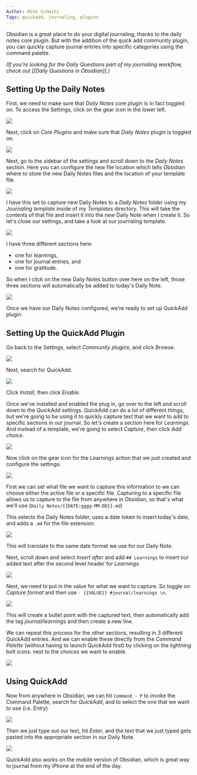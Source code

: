 ```yaml
---
Author: Mike Schmitz
Tags: quickadd, journaling, plugins
---
```


Obsidian is a great place to do your digital journaling, thanks to the daily notes core plugin. But with the addition of the quick add community plugin, you can quickly capture journal entries into specific categories using the command palette. 

*(If you're looking for the Daily Questions part of my journaling workflow, check out [[Daily Questions in Obsidian]].)*

## Setting Up the Daily Notes

First, we need to make sure that *Daily Notes* core plugin is in fact toggled on. To access the Settings, click on the gear icon in the lower left.

![](https://thesweetsetup.com/wp-content/uploads/2021/09/quickadd1.jpg)

Next, click on *Core Plugins* and make sure that *Daily Notes* plugin is toggled on. 

![](https://thesweetsetup.com/wp-content/uploads/2021/09/quickadd2.jpg)

Next, go to the sidebar of the settings and scroll down to the *Daily Notes* section. Here you can configure the new file location which tells Obsidian where to store the new Daily Notes files and the location of your template file. 

![](https://thesweetsetup.com/wp-content/uploads/2021/09/quickadd3.jpg)

I have this set to capture new Daily Notes to a *Daily Notes* folder using my *Journaling template* inside of my *Templates* directory. This will take the contents of that file and insert it into the new Daily Note when I create it. So let's close our settings, and take a look at our journaling template. 

![](https://thesweetsetup.com/wp-content/uploads/2021/09/quickadd4.jpg)

I have three different sections here:

- one for learnings, 
- one for journal entries, and 
- one for gratitude.  

So when I click on the new Daily Notes button over here on the left, those three sections will automatically be added to today's Daily Note. 

![](https://thesweetsetup.com/wp-content/uploads/2021/09/quickadd5.jpg)

Once we have our Daily Notes configured, we're ready to set up QuickAdd plugin.

## Setting Up the QuickAdd Plugin

Go back to the Settings, select *Community plugins*, and click Browse. 

![](https://thesweetsetup.com/wp-content/uploads/2021/09/quickadd6.jpg)

Next, search for QuickAdd.

![](https://thesweetsetup.com/wp-content/uploads/2021/09/quickadd7.jpg)

Click *Install*, then click *Enable*.

Once we've installed and enabled the plug in, go over to the left and scroll down to the *QuickAdd* settings. QuickAdd can do a lot of different things, but we're going to be using it to quickly capture text that we want to add to specific sections in our journal. So let's create a section here for *Learnings*. And instead of a template, we're going to select *Capture*, then click *Add choice*. 

![](https://thesweetsetup.com/wp-content/uploads/2021/09/quickadd8.jpg)

Now click on the gear icon for the Learnings action that we just created and configure the settings. 

![](https://thesweetsetup.com/wp-content/uploads/2021/09/quickadd9.jpg)

First we can set what file we want to capture this information to we can choose either the active file or a specific file. Capturing to a specific file allows us to capture to the file from anywhere in Obsidian, so that's what we'll use (`Daily Notes/{{DATE:gggg-MM-DD}}.md`)

This selects the Daily Notes folder, uses a date token to insert today's date, and adds a `.md` for the file extension. 

![](https://thesweetsetup.com/wp-content/uploads/2021/09/quickadd10.jpg)

This will translate to the same date format we use for our Daily Note. 

Next,  scroll down and select *Insert after* and add `## Learnings` to insert our added text after the second level header for *Learnings*. 

![](https://thesweetsetup.com/wp-content/uploads/2021/09/quickadd11.jpg)

Next, we need to put in the value for what we want to capture. So toggle on *Capture format* and then use `- {{VALUE}} #journal/learnings \n`.

![](https://thesweetsetup.com/wp-content/uploads/2021/09/quickadd12.jpg)

This will create a bullet point with the captured text, then automatically add the tag *journal/learnings* and then create a new line. 

We can repeat this process for the other sections, resulting in 3 different QuickAdd entries. And we can enable these directly from the *Command Palette* (without having to launch QuickAdd first) by clicking on the lightning bolt icons. next to the choices we want to enable.

![](https://thesweetsetup.com/wp-content/uploads/2021/09/quickadd13.jpg)

## Using QuickAdd

Now from anywhere in Obsidian, we can hit `Command - P` to invoke the Command Palette, search for *QuickAdd*, and to select the one that we want to use (i.e. *Entry*)

![](https://thesweetsetup.com/wp-content/uploads/2021/09/quickadd14.jpg)

Then we just type out our text, hit *Enter*, and the text that we just typed gets pasted into the appropriate section in our Daily Note. 

![](https://thesweetsetup.com/wp-content/uploads/2021/09/quickadd15.jpg)

QuickAdd also works on the mobile version of Obsidian, which is great way to journal from my iPhone at the end of the day.